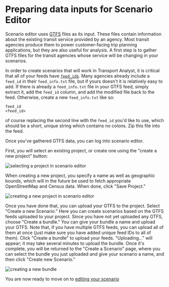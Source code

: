 # Preparing data inputs for Scenario Editor

Scenario editor uses [GTFS](https://developers.google.com/transit/gtfs/) files as its input. These files contain information
about the existing transit service provided by an agency. Most transit agencies produce them to power customer-facing trip
planning applications, but they are also useful for analysis. A first step is to gather GTFS files for the transit agencies whose
service will be changing in your scenarios.

In order to create scenarios that will work in Transport Analyst, it is critical that all of your feeds have [`feed_id`s](https://groups.google.com/d/msg/gtfs-changes/zVjEoNIPr_Y/4ngWCajPoS0J).
Many agencies already include a `feed_id` in their `feed_info.txt` file, but if yours doesn't it is relatively easy to add. If there is already a `feed_info.txt`
file in your GTFS feed, simply extract it, add the `feed_id` column, and add the modified file back to the feed. Otherwise, create a new `feed_info.txt` like so:

    feed_id
    <feed_id>

of course replacing the second line with the `feed_id` you'd like to use, which should be a short, unique string which contains no colons. Zip this file into the feed.

Once you've gathered GTFS data, you can log into scenario editor.

First, you will select an existing project, or create one using the "create a new project" button:

<img src="../img/select-project.png" alt="selecting a project in scenario editor" />

When creating a new project, you specify a name as well as geographic bounds, which will in the future be used to fetch appropriate OpenStreetMap
and Census data. When done, click "Save Project."

<img src="../img/create-project.png" alt="creating a new project in scenario editor" />

Once you have done that, you can upload your GTFS to the project. Select "Create a new Scenario." Here you can create scenarios based on the
GTFS feeds uploaded to your project. Since you have not yet uploaded any GTFS, choose "Create a bundle." You can give your bundle a name and upload your GTFS.
Note that, if you have multiple GTFS feeds, you can upload all of them at once (just make sure you have added unique feed IDs to all of them). Click "Create a bundle" to
upload your feeds. "Uploading..." will appear; it may take several minutes to upload the bundle. Once it's complete, you will be returned to the "Create a Scenario" page, where
you can select the bundle you just uploaded and give your scenario a name, and then click "Create new Scenario."

<img src="../img/create-bundle.png" alt="creating a new bundle" />

You are now ready to move on to <a href="/edit-scenario/">editing your scenario</a>
